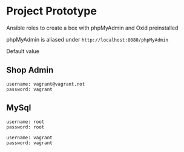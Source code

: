 Project Prototype
===================

Ansible roles to create a box with phpMyAdmin and Oxid preinstalled

phpMyAdmin is aliased under ``http://localhost:8080/phpMyAdmin``


Default value

Shop Admin
----------

    username: vagrant@vagrant.not
    password: vagrant

MySql
-----

    username: root
    password: root
    
    username: vagrant
    password: vagrant



